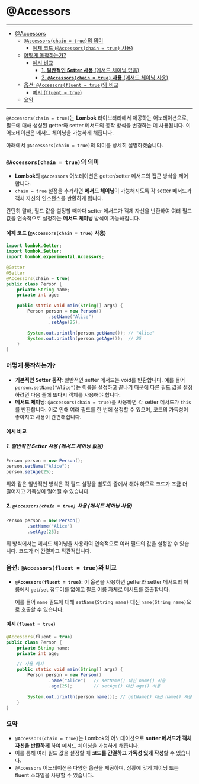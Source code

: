 # @Accessors

---

- [@Accessors](#accessors)
    - [`@Accessors(chain = true)`의 의미](#accessorschain--true의-의미)
      - [예제 코드 (`@Accessors(chain = true)` 사용)](#예제-코드-accessorschain--true-사용)
    - [어떻게 동작하는가?](#어떻게-동작하는가)
      - [예시 비교](#예시-비교)
        - [1. **일반적인 Setter 사용** (메서드 체이닝 없음)](#1-일반적인-setter-사용-메서드-체이닝-없음)
        - [2. **`@Accessors(chain = true)` 사용** (메서드 체이닝 사용)](#2-accessorschain--true-사용-메서드-체이닝-사용)
    - [옵션: `@Accessors(fluent = true)`와 비교](#옵션-accessorsfluent--true와-비교)
      - [예시 (`fluent = true`)](#예시-fluent--true)
    - [요약](#요약)
---

`@Accessors(chain = true)`는 **Lombok** 라이브러리에서 제공하는 어노테이션으로, 필드에 대해 생성된 getter와 setter 메서드의 동작 방식을 변경하는 데 사용됩니다. 이 어노테이션은 메서드 체이닝을 가능하게 해줍니다.

아래에서 `@Accessors(chain = true)`의 의미를 상세히 설명하겠습니다.

### `@Accessors(chain = true)`의 의미

- **Lombok**의 `@Accessors` 어노테이션은 getter/setter 메서드의 접근 방식을 제어합니다.
- `chain = true` 설정을 추가하면 **메서드 체이닝**이 가능해지도록 각 setter 메서드가 객체 자신의 인스턴스를 반환하게 됩니다.

간단히 말해, 필드 값을 설정할 때마다 setter 메서드가 객체 자신을 반환하여 여러 필드 값을 연속적으로 설정하는 **메서드 체이닝** 방식이 가능해집니다.

#### 예제 코드 (`@Accessors(chain = true)` 사용)

```java
import lombok.Getter;
import lombok.Setter;
import lombok.experimental.Accessors;

@Getter
@Setter
@Accessors(chain = true)
public class Person {
    private String name;
    private int age;

    public static void main(String[] args) {
        Person person = new Person()
                .setName("Alice")
                .setAge(25);

        System.out.println(person.getName()); // "Alice"
        System.out.println(person.getAge());  // 25
    }
}
```

### 어떻게 동작하는가?

- **기본적인 Setter 동작**: 일반적인 setter 메서드는 void를 반환합니다. 예를 들어 `person.setName("Alice")`는 이름을 설정하고 끝나기 때문에 다른 필드 값을 설정하려면 다음 줄에 또다시 객체를 사용해야 합니다.
- **메서드 체이닝**: `@Accessors(chain = true)`를 사용하면 각 setter 메서드가 `this`를 반환합니다. 이로 인해 여러 필드를 한 번에 설정할 수 있으며, 코드의 가독성이 좋아지고 사용이 간편해집니다.

#### 예시 비교

##### 1. **일반적인 Setter 사용** (메서드 체이닝 없음)

```java
Person person = new Person();
person.setName("Alice");
person.setAge(25);
```

위와 같은 일반적인 방식은 각 필드 설정을 별도의 줄에서 해야 하므로 코드가 조금 더 길어지고 가독성이 떨어질 수 있습니다.

##### 2. **`@Accessors(chain = true)` 사용** (메서드 체이닝 사용)

```java
Person person = new Person()
        .setName("Alice")
        .setAge(25);
```

위 방식에서는 메서드 체이닝을 사용하여 연속적으로 여러 필드의 값을 설정할 수 있습니다. 코드가 더 간결하고 직관적입니다.

### 옵션: `@Accessors(fluent = true)`와 비교

- **`@Accessors(fluent = true)`**: 이 옵션을 사용하면 getter와 setter 메서드의 이름에서 `get`/`set` 접두어를 없애고 필드 이름 자체로 메서드를 호출합니다.

  예를 들어 `name` 필드에 대해 `setName(String name)` 대신 `name(String name)`으로 호출할 수 있습니다.

#### 예시 (`fluent = true`)

```java
@Accessors(fluent = true)
public class Person {
    private String name;
    private int age;

    // 사용 예시
    public static void main(String[] args) {
        Person person = new Person()
                .name("Alice")   // setName() 대신 name() 사용
                .age(25);        // setAge() 대신 age() 사용

        System.out.println(person.name()); // getName() 대신 name() 사용
    }
}
```

### 요약

- `@Accessors(chain = true)`는 Lombok의 어노테이션으로 **setter 메서드가 객체 자신을 반환하게** 하여 메서드 체이닝을 가능하게 해줍니다.
- 이를 통해 여러 필드 값을 설정할 때 **코드를 간결하고 가독성 있게 작성**할 수 있습니다.
- `@Accessors` 어노테이션은 다양한 옵션을 제공하며, 상황에 맞게 체이닝 또는 fluent 스타일을 사용할 수 있습니다.